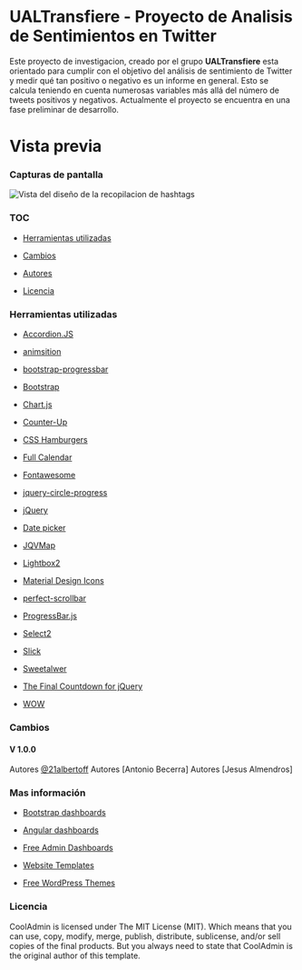 UALTransfiere - Proyecto de Analisis de Sentimientos en Twitter
================================================

Este proyecto de investigacion, creado por el grupo **UALTransfiere** esta orientado para cumplir con el objetivo del análisis de sentimiento de 
Twitter y medir qué tan positivo o negativo es un informe en general. Esto se calcula teniendo en cuenta numerosas variables más allá del número 
de tweets positivos y negativos. Actualmente el proyecto se encuentra en una fase preliminar de desarrollo.

Vista previa
=======

### Capturas de pantalla

![Vista del diseño de la recopilacion de hashtags](https://i.ibb.co/dM9jPKC/1.png)

### TOC

-   [Herramientas utilizadas](#herramientas-utilizadas)

-   [Cambios](#cambios)

-   [Autores](#autores)

-   [Licencia](#licencia)

### Herramientas utilizadas

-   [Accordion.JS](https://github.com/awps/Accordion.JS)

-   [animsition](http://blivesta.github.io/animsition)

-   [bootstrap-progressbar](https://github.com/minddust/bootstrap-progressbar)

-   [Bootstrap](http://getbootstrap.com/)

-   [Chart.js](http://www.chartjs.org/)

-   [Counter-Up](https://github.com/bfintal/Counter-Up)

-   [CSS Hamburgers](https://github.com/jonsuh/hamburgers)

-   [Full Calendar](https://fullcalendar.io)

-   [Fontawesome](http://fontawesome.io/)

-   [jquery-circle-progress](http://kottenator.github.io/jquery-circle-progress/)

-   [jQuery](https://jquery.com/)

-   [Date picker](https://www.jqueryscript.net/time-clock/Date-Time-Picker-Bootstrap-4.html)

-   [JQVMap](https://jqvmap.com/)

-   [Lightbox2](https://github.com/lokesh/lightbox2)

-   [Material Design
    Icons](https://github.com/Templarian/MaterialDesign-Webfont)

-   [perfect-scrollbar](https://github.com/utatti/perfect-scrollbar)

-   [ProgressBar.js](https://github.com/kimmobrunfeldt/progressbar.js)

-   [Select2](https://github.com/select2/select2)

-   [Slick](http://kenwheeler.github.io/slick/)

-   [Sweetalwer](https://github.com/sweetalert2/sweetalert2)

-   [The Final Countdown for jQuery](http://hilios.github.io/jQuery.countdown/)

-   [WOW](https://github.com/matthieua/WOW)

### Cambios

#### V 1.0.0

Autores [@21albertoff](https://twitter.com/21albertof)
Autores [Antonio Becerra]
Autores [Jesus Almendros]

### Mas información

-   [Bootstrap
    dashboards](https://colorlib.com/wp/free-bootstrap-admin-dashboard-templates/)

-   [Angular dashboards](https://colorlib.com/wp/angularjs-admin-templates/)

-   [Free Admin
    Dashboards](https://colorlib.com/wp/free-html5-admin-dashboard-templates/)

-   [Website Templates](https://colorlib.com/wp/templates/)

-   [Free WordPress Themes](https://colorlib.com/wp/free-wordpress-themes/)

### Licencia

CoolAdmin is licensed under The MIT License (MIT). Which means that you can use,
copy, modify, merge, publish, distribute, sublicense, and/or sell copies of the
final products. But you always need to state that CoolAdmin is the original
author of this template.

